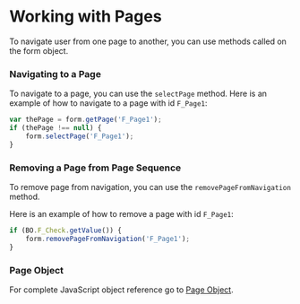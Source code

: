 # Working with Pages
To navigate user from one page to another, you can use methods called on the form object.

### Navigating to a Page

To navigate to a page, you can use the `selectPage` method. Here is an example of how to navigate to a page with id `F_Page1`:

```javascript
var thePage = form.getPage('F_Page1');
if (thePage !== null) {
    form.selectPage('F_Page1');
}
```

### Removing a Page from Page Sequence
To remove page from navigation, you can use the `removePageFromNavigation` method.

Here is an example of how to remove a page with id `F_Page1`:

```javascript
if (BO.F_Check.getValue()) {
    form.removePageFromNavigation('F_Page1');
}

```

### Page Object
For complete JavaScript object reference go to [Page Object](/object_reference/page).
